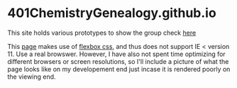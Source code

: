 # 401ChemistryGenealogy.github.io

This site holds various prototypes to show the group check [here](http://401chemistrygenealogy.github.io/)

This [page](https://github.com/401ChemistryGenealogy/401ChemistryGenealogy.github.io/blob/master/index.html) makes use of [flexbox css](https://developer.mozilla.org/en-US/docs/Web/CSS/CSS_Flexible_Box_Layout/Using_CSS_flexible_boxes), and thus does not support IE < version 11. Use a real browswer. However, I have also not spent time optimizing for different browsers or screen resolutions, so I'll include a picture of what the page looks like on my developement end just incase it is rendered poorly on the viewing end. 

